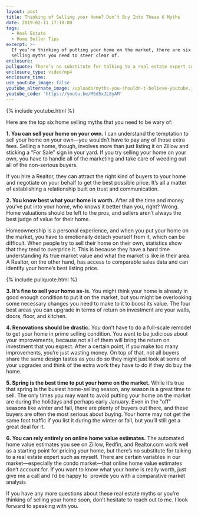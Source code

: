 ```yaml
---
layout: post
title: Thinking of Selling your Home? Don’t Buy Into These 6 Myths
date: 2019-02-11 17:10:00
tags:
  - Real Estate
  - Home Seller Tips
excerpt: >-
  If you’re thinking of putting your home on the market, there are six home
  selling myths you need to steer clear of.
enclosure:
pullquote: There’s no substitute for talking to a real estate expert such as myself.
enclosure_type: video/mp4
enclosure_time:
use_youtube_image: false
youtube_alternate_image: /uploads/myths-you-shouldn-t-believe-youtube.jpg
youtube_code: 'https://youtu.be/MSd5xJL8yAM'
---
```


{% include youtube.html %}

Here are the top six home selling myths that you need to be wary of: 

**1. You can sell your home on your own.** I can understand the temptation to sell your home on your own—you wouldn’t have to pay any of those extra fees. Selling a home, though, involves more than just listing it on Zillow and sticking a “For Sale” sign in your yard. If you try selling your home on your own, you have to handle all of the marketing and take care of weeding out all of the non-serious buyers. 

If you hire a Realtor, they can attract the right kind of buyers to your home and negotiate on your behalf to get the best possible price. It’s all a matter of establishing a relationship built on trust and communication.

**2. You know best what your home is worth.** After all the time and money you’ve put into your home, who knows it better than you, right? Wrong. Home valuations should be left to the pros, and sellers aren’t always the best judge of value for their home. 

Homeownership is a personal experience, and when you put your home on the market, you have to emotionally detach yourself from it, which can be difficult. When people try to sell their home on their own, statistics show that they tend to overprice it. This is because they have a hard time understanding its true market value and what the market is like in their area. A Realtor, on the other hand, has access to comparable sales data and can identify your home’s best listing price.

{% include pullquote.html %}

**3. It’s fine to sell your home as-is.** You might think your home is already in good enough condition to put it on the market, but you might be overlooking some necessary changes you need to make to it to boost its value. The four best areas you can upgrade in terms of return on investment are your walls, doors, floor, and kitchen. 

**4. Renovations should be drastic.** You don’t have to do a full-scale remodel to get your home in prime selling condition. You want to be judicious about your improvements, because not all of them will bring the return on investment that you expect. After a certain point, if you make too many improvements, you’re just wasting money. On top of that, not all buyers share the same design tastes as you do so they might just look at some of your upgrades and think of the extra work they have to do if they do buy the home. 

**5. Spring is the best time to put your home on the market.** While it’s true that spring is the busiest home-selling season, any season is a great time to sell. The only times you may want to avoid putting your home on the market are during the holidays and perhaps early January. Even in the “off” seasons like winter and fall, there are plenty of buyers out there, and these buyers are often the most serious about buying. Your home may not get the same foot traffic if you list it during the winter or fall, but you’ll still get a great deal for it. 

**6. You can rely entirely on online home value estimates.** The automated home value estimates you see on Zillow, Redfin, and Realtor.com work well as a starting point for pricing your home, but there’s no substitute for talking to a real estate expert such as myself. There are certain variables in our market—especially the condo market—that online home value estimates don’t account for. If you want to know what your home is really worth, just give me a call and I’d be happy to  provide you with a comparative market analysis

If you have any more questions about these real estate myths or you’re thinking of selling your home soon, don’t hesitate to reach out to me. I look forward to speaking with you.<br>